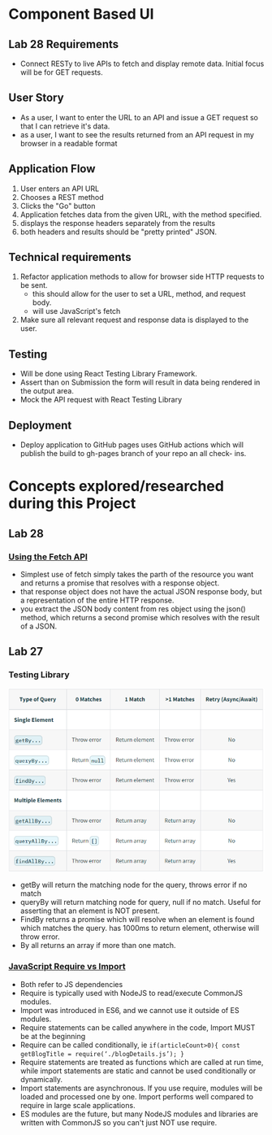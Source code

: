 # Component Based UI

## Lab 28 Requirements
- Connect RESTy to live APIs to fetch and display remote data. Initial focus will be for GET requests. 

## User Story
- As a user, I want to enter the URL to an API and issue a GET request so that I can retrieve it's data. 
- as a user, I want to see the results returned from an API request in my browser in a readable format

## Application Flow
1. User enters an API URL
2. Chooses a REST method
3. Clicks the "Go" button
4. Application fetches data from the given URL, with the method specified. 
5. displays the response headers separately from the results
6. both headers and results should be "pretty printed" JSON. 

## Technical requirements
1. Refactor application methods to allow for browser side HTTP requests to be sent.
    - this should allow for the user to set a URL, method, and request body.
    - will use JavaScript's fetch
2. Make sure all relevant request and response data is displayed to the user. 

## Testing
- Will be done using React Testing Library Framework.
- Assert than on Submission the form will result in data being rendered in the output area. 
- Mock the API request with React Testing Library

## Deployment
- Deploy application to GitHub pages uses GitHub actions which will publish the build to gh-pages branch of your repo an all check- ins. 

# Concepts explored/researched during this Project
## Lab 28
### [Using the Fetch API](https://developer.mozilla.org/en-US/docs/Web/API/Fetch_API/Using_Fetch)
- Simplest use of fetch simply takes the parth of the resource you want and returns a promise that resolves with a response object. 
- that response object does not have the actual JSON response body, but a representation of the entire HTTP response. 
- you extract the JSON body content from res object using the json() method, which returns a second promise which resolves with the result of a JSON. 

## Lab 27
### Testing Library
![ReactTestingQueryTable](/img/ReactTestingQueryTable.PNG)
- getBy will return the matching node for the query, throws error if no match
- queryBy will return matching node for query, null if no match. Useful for asserting that an element is NOT present. 
- FindBy returns a promise which will resolve when an element is found which matches the query. has 1000ms to return element, otherwise will throw error. 
- By all returns an array if more than one match. 

### [JavaScript Require vs Import](https://blog.bitsrc.io/javascript-require-vs-import-47827a361b77)
- Both refer to JS dependencies
- Require is typically used with NodeJS to read/execute CommonJS modules. 
- Import was introduced in ES6, and we cannot use it outside of ES modules. 
- Require statements can be called anywhere in the code, Import MUST be at the beginning
- Require can be called conditionally, ie ```if(articleCount>0){
   const getBlogTitle = require(‘./blogDetails.js’);
}```
- Require statements are treated as functions which are called at run time, while import statements are static and cannot be used conditionally or dynamically. 
- Import statements are asynchronous. If you use require, modules will be loaded and processed one by one. Import performs well compared to require in large scale applications. 
- ES modules are the future, but many NodeJS modules and libraries are written with CommonJS so you can't just NOT use require. 


